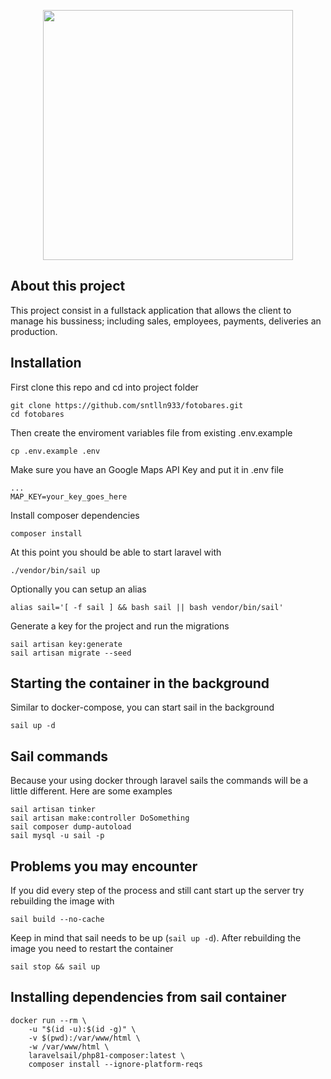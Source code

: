 <p align="center"><a href="https://laravel.com" target="_blank"><img src="https://fototobares.com/logo.svg" width="400"></a></p>

## About this project

This project consist in a fullstack application that allows the client to manage his bussiness; including sales, employees, payments, deliveries an production.

## Installation
First clone this repo and cd into project folder
```
git clone https://github.com/sntlln933/fotobares.git
cd fotobares
```

Then create the enviroment variables file from existing .env.example
```
cp .env.example .env
```

Make sure you have an Google Maps API Key and put it in .env file
```
...
MAP_KEY=your_key_goes_here
```

Install composer dependencies
```
composer install
```

At this point you should be able to start laravel with
```
./vendor/bin/sail up
```

Optionally you can setup an alias
```
alias sail='[ -f sail ] && bash sail || bash vendor/bin/sail'
```

Generate a key for the project and run the migrations
```
sail artisan key:generate
sail artisan migrate --seed
```

## Starting the container in the background
Similar to docker-compose, you can start sail in the background 
```
sail up -d
```

## Sail commands
Because your using docker through laravel sails the commands will be a little different. Here are some examples
```
sail artisan tinker
sail artisan make:controller DoSomething
sail composer dump-autoload
sail mysql -u sail -p
```

## Problems you may encounter
If you did every step of the process and still cant start up the server try rebuilding the image with
```
sail build --no-cache
```
Keep in mind that sail needs to be up (`sail up -d`). After rebuilding the image you need to restart the container
```
sail stop && sail up
```

## Installing dependencies from sail container
```
docker run --rm \
    -u "$(id -u):$(id -g)" \
    -v $(pwd):/var/www/html \
    -w /var/www/html \
    laravelsail/php81-composer:latest \
    composer install --ignore-platform-reqs
```